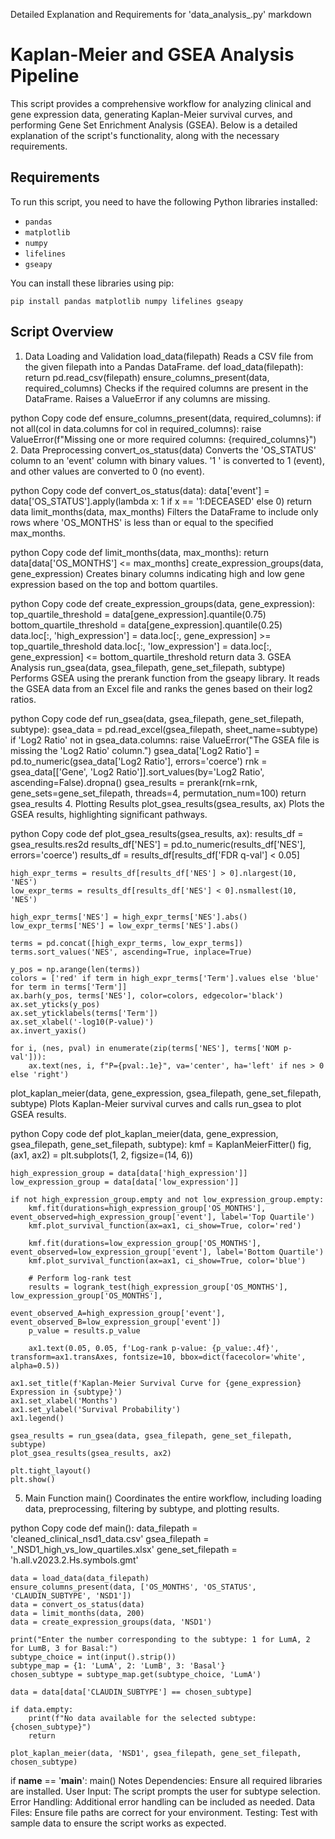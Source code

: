 Detailed Explanation and Requirements for 'data_analysis_.py'
markdown
# Kaplan-Meier and GSEA Analysis Pipeline

This script provides a comprehensive workflow for analyzing clinical and gene expression data, generating Kaplan-Meier survival curves, and performing Gene Set Enrichment Analysis (GSEA). Below is a detailed explanation of the script's functionality, along with the necessary requirements.

## Requirements

To run this script, you need to have the following Python libraries installed:

- `pandas`
- `matplotlib`
- `numpy`
- `lifelines`
- `gseapy`

You can install these libraries using pip:

```
pip install pandas matplotlib numpy lifelines gseapy
```
## Script Overview
1. Data Loading and Validation
load_data(filepath)
Reads a CSV file from the given filepath into a Pandas DataFrame.
def load_data(filepath):
    return pd.read_csv(filepath)
ensure_columns_present(data, required_columns)
Checks if the required columns are present in the DataFrame. Raises a ValueError if any columns are missing.

python
Copy code
def ensure_columns_present(data, required_columns):
    if not all(col in data.columns for col in required_columns):
        raise ValueError(f"Missing one or more required columns: {required_columns}")
2. Data Preprocessing
convert_os_status(data)
Converts the 'OS_STATUS' column to an 'event' column with binary values. '1
' is converted to 1 (event), and other values are converted to 0 (no event).

python
Copy code
def convert_os_status(data):
    data['event'] = data['OS_STATUS'].apply(lambda x: 1 if x == '1:DECEASED' else 0)
    return data
limit_months(data, max_months)
Filters the DataFrame to include only rows where 'OS_MONTHS' is less than or equal to the specified max_months.

python
Copy code
def limit_months(data, max_months):
    return data[data['OS_MONTHS'] <= max_months]
create_expression_groups(data, gene_expression)
Creates binary columns indicating high and low gene expression based on the top and bottom quartiles.

python
Copy code
def create_expression_groups(data, gene_expression):
    top_quartile_threshold = data[gene_expression].quantile(0.75)
    bottom_quartile_threshold = data[gene_expression].quantile(0.25)
    data.loc[:, 'high_expression'] = data.loc[:, gene_expression] >= top_quartile_threshold
    data.loc[:, 'low_expression'] = data.loc[:, gene_expression] <= bottom_quartile_threshold
    return data
3. GSEA Analysis
run_gsea(data, gsea_filepath, gene_set_filepath, subtype)
Performs GSEA using the prerank function from the gseapy library. It reads the GSEA data from an Excel file and ranks the genes based on their log2 ratios.

python
Copy code
def run_gsea(data, gsea_filepath, gene_set_filepath, subtype):
    gsea_data = pd.read_excel(gsea_filepath, sheet_name=subtype)
    if 'Log2 Ratio' not in gsea_data.columns:
        raise ValueError("The GSEA file is missing the 'Log2 Ratio' column.")
    gsea_data['Log2 Ratio'] = pd.to_numeric(gsea_data['Log2 Ratio'], errors='coerce')
    rnk = gsea_data[['Gene', 'Log2 Ratio']].sort_values(by='Log2 Ratio', ascending=False).dropna()
    gsea_results = prerank(rnk=rnk, gene_sets=gene_set_filepath, threads=4, permutation_num=100)
    return gsea_results
4. Plotting Results
plot_gsea_results(gsea_results, ax)
Plots the GSEA results, highlighting significant pathways.

python
Copy code
def plot_gsea_results(gsea_results, ax):
    results_df = gsea_results.res2d
    results_df['NES'] = pd.to_numeric(results_df['NES'], errors='coerce')
    results_df = results_df[results_df['FDR q-val'] < 0.05]

    high_expr_terms = results_df[results_df['NES'] > 0].nlargest(10, 'NES')
    low_expr_terms = results_df[results_df['NES'] < 0].nsmallest(10, 'NES')

    high_expr_terms['NES'] = high_expr_terms['NES'].abs()
    low_expr_terms['NES'] = low_expr_terms['NES'].abs()

    terms = pd.concat([high_expr_terms, low_expr_terms])
    terms.sort_values('NES', ascending=True, inplace=True)

    y_pos = np.arange(len(terms))
    colors = ['red' if term in high_expr_terms['Term'].values else 'blue' for term in terms['Term']]
    ax.barh(y_pos, terms['NES'], color=colors, edgecolor='black')
    ax.set_yticks(y_pos)
    ax.set_yticklabels(terms['Term'])
    ax.set_xlabel('-log10(P-value)')
    ax.invert_yaxis()

    for i, (nes, pval) in enumerate(zip(terms['NES'], terms['NOM p-val'])):
        ax.text(nes, i, f"P={pval:.1e}", va='center', ha='left' if nes > 0 else 'right')
plot_kaplan_meier(data, gene_expression, gsea_filepath, gene_set_filepath, subtype)
Plots Kaplan-Meier survival curves and calls run_gsea to plot GSEA results.

python
Copy code
def plot_kaplan_meier(data, gene_expression, gsea_filepath, gene_set_filepath, subtype):
    kmf = KaplanMeierFitter()
    fig, (ax1, ax2) = plt.subplots(1, 2, figsize=(14, 6))

    high_expression_group = data[data['high_expression']]
    low_expression_group = data[data['low_expression']]

    if not high_expression_group.empty and not low_expression_group.empty:
        kmf.fit(durations=high_expression_group['OS_MONTHS'], event_observed=high_expression_group['event'], label='Top Quartile')
        kmf.plot_survival_function(ax=ax1, ci_show=True, color='red')

        kmf.fit(durations=low_expression_group['OS_MONTHS'], event_observed=low_expression_group['event'], label='Bottom Quartile')
        kmf.plot_survival_function(ax=ax1, ci_show=True, color='blue')

        # Perform log-rank test
        results = logrank_test(high_expression_group['OS_MONTHS'], low_expression_group['OS_MONTHS'],
                               event_observed_A=high_expression_group['event'], event_observed_B=low_expression_group['event'])
        p_value = results.p_value

        ax1.text(0.05, 0.05, f'Log-rank p-value: {p_value:.4f}', transform=ax1.transAxes, fontsize=10, bbox=dict(facecolor='white', alpha=0.5))

    ax1.set_title(f'Kaplan-Meier Survival Curve for {gene_expression} Expression in {subtype}')
    ax1.set_xlabel('Months')
    ax1.set_ylabel('Survival Probability')
    ax1.legend()

    gsea_results = run_gsea(data, gsea_filepath, gene_set_filepath, subtype)
    plot_gsea_results(gsea_results, ax2)

    plt.tight_layout()
    plt.show()
5. Main Function
main()
Coordinates the entire workflow, including loading data, preprocessing, filtering by subtype, and plotting results.

python
Copy code
def main():
    data_filepath = 'cleaned_clinical_nsd1_data.csv'
    gsea_filepath = '_NSD1_high_vs_low_quartiles.xlsx'
    gene_set_filepath = 'h.all.v2023.2.Hs.symbols.gmt'

    data = load_data(data_filepath)
    ensure_columns_present(data, ['OS_MONTHS', 'OS_STATUS', 'CLAUDIN_SUBTYPE', 'NSD1'])
    data = convert_os_status(data)
    data = limit_months(data, 200)
    data = create_expression_groups(data, 'NSD1')

    print("Enter the number corresponding to the subtype: 1 for LumA, 2 for LumB, 3 for Basal:")
    subtype_choice = int(input().strip())
    subtype_map = {1: 'LumA', 2: 'LumB', 3: 'Basal'}
    chosen_subtype = subtype_map.get(subtype_choice, 'LumA')
    
    data = data[data['CLAUDIN_SUBTYPE'] == chosen_subtype]
    
    if data.empty:
        print(f"No data available for the selected subtype: {chosen_subtype}")
        return

    plot_kaplan_meier(data, 'NSD1', gsea_filepath, gene_set_filepath, chosen_subtype)

if __name__ == '__main__':
    main()
Notes
Dependencies: Ensure all required libraries are installed.
User Input: The script prompts the user for subtype selection.
Error Handling: Additional error handling can be included as needed.
Data Files: Ensure file paths are correct for your environment.
Testing: Test with sample data to ensure the script works as expected.
